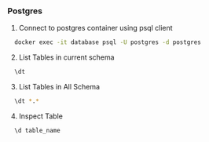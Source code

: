 ### Postgres ###
1. Connect to postgres container using psql client
```bash
  docker exec -it database psql -U postgres -d postgres
```
2. List Tables in current schema
```bash 
  \dt
```
3. List Tables in All Schema
```bash
  \dt *.*
```
4. Inspect Table
```bash
  \d table_name
```